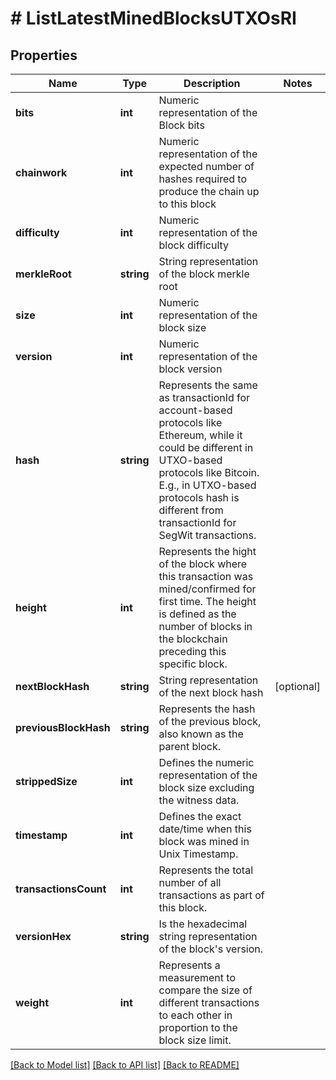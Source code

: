 # # ListLatestMinedBlocksUTXOsRI

## Properties

Name | Type | Description | Notes
------------ | ------------- | ------------- | -------------
**bits** | **int** | Numeric representation of the Block bits |
**chainwork** | **int** | Numeric representation of the expected number of hashes required to produce the chain up to this block |
**difficulty** | **int** | Numeric representation of the block difficulty |
**merkleRoot** | **string** | String representation of the block merkle root |
**size** | **int** | Numeric representation of the block size |
**version** | **int** | Numeric representation of the block version |
**hash** | **string** | Represents the same as transactionId for account-based protocols like Ethereum, while it could be different in UTXO-based protocols like Bitcoin. E.g., in UTXO-based protocols hash is different from transactionId for SegWit transactions. |
**height** | **int** | Represents the hight of the block where this transaction was mined/confirmed for first time. The height is defined as the number of blocks in the blockchain preceding this specific block. |
**nextBlockHash** | **string** | String representation of the next block hash | [optional]
**previousBlockHash** | **string** | Represents the hash of the previous block, also known as the parent block. |
**strippedSize** | **int** | Defines the numeric representation of the block size excluding the witness data. |
**timestamp** | **int** | Defines the exact date/time when this block was mined in Unix Timestamp. |
**transactionsCount** | **int** | Represents the total number of all transactions as part of this block. |
**versionHex** | **string** | Is the hexadecimal string representation of the block&#39;s version. |
**weight** | **int** | Represents a measurement to compare the size of different transactions to each other in proportion to the block size limit. |

[[Back to Model list]](../../README.md#models) [[Back to API list]](../../README.md#endpoints) [[Back to README]](../../README.md)
